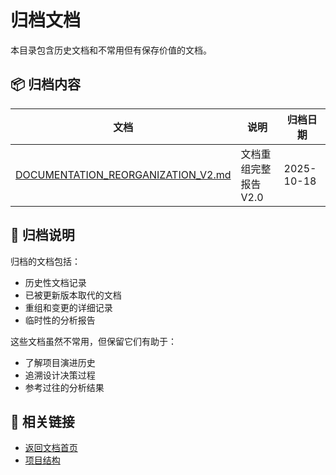 # 归档文档

本目录包含历史文档和不常用但有保存价值的文档。

## 📦 归档内容

| 文档 | 说明 | 归档日期 |
|------|------|----------|
| [DOCUMENTATION_REORGANIZATION_V2.md](DOCUMENTATION_REORGANIZATION_V2.md) | 文档重组完整报告 V2.0 | 2025-10-18 |

## 📝 归档说明

归档的文档包括：
- 历史性文档记录
- 已被更新版本取代的文档
- 重组和变更的详细记录
- 临时性的分析报告

这些文档虽然不常用，但保留它们有助于：
- 了解项目演进历史
- 追溯设计决策过程
- 参考过往的分析结果

## 🔗 相关链接

- [返回文档首页](../README.md)
- [项目结构](../STRUCTURE.md)

